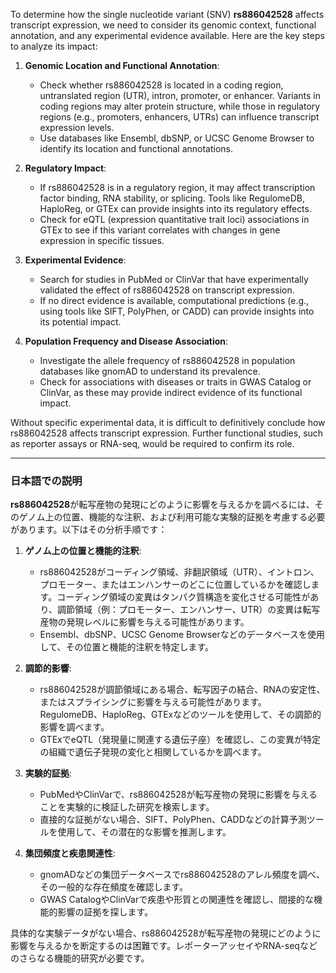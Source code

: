 To determine how the single nucleotide variant (SNV) **rs886042528** affects transcript expression, we need to consider its genomic context, functional annotation, and any experimental evidence available. Here are the key steps to analyze its impact:

1. **Genomic Location and Functional Annotation**:
   - Check whether rs886042528 is located in a coding region, untranslated region (UTR), intron, promoter, or enhancer. Variants in coding regions may alter protein structure, while those in regulatory regions (e.g., promoters, enhancers, UTRs) can influence transcript expression levels.
   - Use databases like Ensembl, dbSNP, or UCSC Genome Browser to identify its location and functional annotations.

2. **Regulatory Impact**:
   - If rs886042528 is in a regulatory region, it may affect transcription factor binding, RNA stability, or splicing. Tools like RegulomeDB, HaploReg, or GTEx can provide insights into its regulatory effects.
   - Check for eQTL (expression quantitative trait loci) associations in GTEx to see if this variant correlates with changes in gene expression in specific tissues.

3. **Experimental Evidence**:
   - Search for studies in PubMed or ClinVar that have experimentally validated the effect of rs886042528 on transcript expression.
   - If no direct evidence is available, computational predictions (e.g., using tools like SIFT, PolyPhen, or CADD) can provide insights into its potential impact.

4. **Population Frequency and Disease Association**:
   - Investigate the allele frequency of rs886042528 in population databases like gnomAD to understand its prevalence.
   - Check for associations with diseases or traits in GWAS Catalog or ClinVar, as these may provide indirect evidence of its functional impact.

Without specific experimental data, it is difficult to definitively conclude how rs886042528 affects transcript expression. Further functional studies, such as reporter assays or RNA-seq, would be required to confirm its role.

---

### 日本語での説明

**rs886042528**が転写産物の発現にどのように影響を与えるかを調べるには、そのゲノム上の位置、機能的な注釈、および利用可能な実験的証拠を考慮する必要があります。以下はその分析手順です：

1. **ゲノム上の位置と機能的注釈**:
   - rs886042528がコーディング領域、非翻訳領域（UTR）、イントロン、プロモーター、またはエンハンサーのどこに位置しているかを確認します。コーディング領域の変異はタンパク質構造を変化させる可能性があり、調節領域（例：プロモーター、エンハンサー、UTR）の変異は転写産物の発現レベルに影響を与える可能性があります。
   - Ensembl、dbSNP、UCSC Genome Browserなどのデータベースを使用して、その位置と機能的注釈を特定します。

2. **調節的影響**:
   - rs886042528が調節領域にある場合、転写因子の結合、RNAの安定性、またはスプライシングに影響を与える可能性があります。RegulomeDB、HaploReg、GTExなどのツールを使用して、その調節的影響を調べます。
   - GTExでeQTL（発現量に関連する遺伝子座）を確認し、この変異が特定の組織で遺伝子発現の変化と相関しているかを調べます。

3. **実験的証拠**:
   - PubMedやClinVarで、rs886042528が転写産物の発現に影響を与えることを実験的に検証した研究を検索します。
   - 直接的な証拠がない場合、SIFT、PolyPhen、CADDなどの計算予測ツールを使用して、その潜在的な影響を推測します。

4. **集団頻度と疾患関連性**:
   - gnomADなどの集団データベースでrs886042528のアレル頻度を調べ、その一般的な存在頻度を確認します。
   - GWAS CatalogやClinVarで疾患や形質との関連性を確認し、間接的な機能的影響の証拠を探します。

具体的な実験データがない場合、rs886042528が転写産物の発現にどのように影響を与えるかを断定するのは困難です。レポーターアッセイやRNA-seqなどのさらなる機能的研究が必要です。